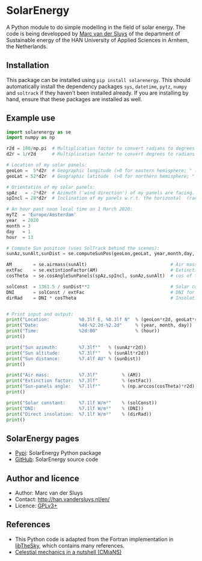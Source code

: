 # SolarEnergy #

A Python module to do simple modelling in the field of solar energy.  The code is being developped by [Marc
van der Sluys](http://han.vandersluys.nl/en/) of the department of Sustainable energy of the HAN University of
Applied Sciences in Arnhem, the Netherlands.


## Installation ##

This package can be installed using `pip install solarenergy`.  This should automatically install the dependency
packages `sys`, `datetime`, `pytz`, `numpy` and `soltrack` if they haven't been installed already.
If you are installing by hand, ensure that these packages are installed as well.


## Example use ##

```python
import solarenergy as se
import numpy as np

r2d = 180/np.pi  # Multiplication factor to convert radians to degrees
d2r = 1/r2d      # Multiplication factor to convert degrees to radians

# Location of my solar panels:
geoLon =  5*d2r  # Geographic longitude (>0 for eastern hemisphere; ° -> rad)
geoLat = 52*d2r  # Geographic latitude  (>0 for northern hemisphere; ° -> rad)

# Orientation of my solar panels:
spAz   = -2*d2r  # Azimuth ('wind direction') of my panels are facing.  Note: South=0, W=90° (pi/2 rad) in the northern hemisphere!  (rad)
spIncl = 28*d2r  # Inclination of my panels w.r.t. the horizontal  (rad)

# An hour past noon local time on 1 March 2020:
myTZ  = 'Europe/Amsterdam'
year  = 2020
month = 3
day   = 1
hour  = 13

# Compute Sun position (uses SolTrack behind the scenes):
sunAz,sunAlt,sunDist = se.computeSunPos(geoLon,geoLat, year,month,day, hour, timezone=myTZ)

AM        = se.airmass(sunAlt)                               # Air mass for this Sun altitude
extFac    = se.extintionFactor(AM)                           # Extinction factor at sea level for this airmass
cosTheta  = se.cosAngleSunPanels(spAz,spIncl, sunAz,sunAlt)  # cos of the angle with which Sun hits my panels

solConst  = 1361.5 / sunDist**2                              # Solar constant, scaled with solar distance
DNI       = solConst / extFac                                # DNI for a clear sky
dirRad    = DNI * cosTheta                                   # Insolation of direct sunlight on my panels


# Print input and output:
print("Location:           %0.3lf E, %0.3lf N"  % (geoLon*r2d, geoLat*r2d))
print("Date:               %4d-%2.2d-%2.2d"     % (year, month, day))
print("Time:               %2d:00"              % (hour))
print()

print("Sun azimuth:        %7.3lf°"   % (sunAz*r2d))
print("Sun altitude:       %7.3lf°"   % (sunAlt*r2d))
print("Sun distance:       %7.4lf AU" % (sunDist))
print()

print("Air mass:           %7.3lf"         % (AM))
print("Extinction factor:  %7.3lf"         % (extFac))
print("Sun-panels angle:   %7.1lf°"        % (np.arccos(cosTheta)*r2d))
print()

print("Solar constant:     %7.1lf W/m²"    % (solConst))
print("DNI:                %7.1lf W/m²"    % (DNI))
print("Direct insolation:  %7.1lf W/m²"    % (dirRad))
print()
```

## SolarEnergy pages ##

* [Pypi](https://pypi.org/project/solarenergy/): SolarEnergy Python package
* [GitHub](https://github.com/MarcvdSluys/SolarEnergy): SolarEnergy source code


## Author and licence ##

* Author: Marc van der Sluys
* Contact: http://han.vandersluys.nl/en/
* Licence: [GPLv3+](https://www.gnu.org/licenses/gpl.html)


## References ##

* This Python code is adapted from the Fortran implementation in
  [libTheSky](http://libthesky.sourceforge.net/), which contains many references.
* [Celestial mechanics in a nutshell (CMiaNS)](https://cmians.sourceforge.io/)
